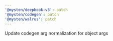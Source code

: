 ```yaml
---
'@mysten/deepbook-v3': patch
'@mysten/codegen': patch
'@mysten/walrus': patch
---
```


Update codegen arg normalization for object args
